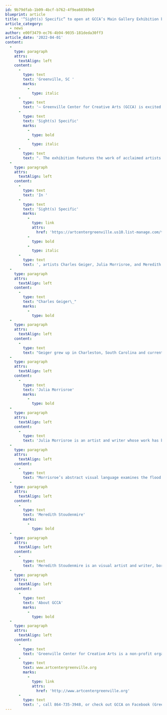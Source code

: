```yaml
---
id: 9b79dfab-1b09-4bcf-b762-4f9ea60369e9
blueprint: article
title: '“Sight(s) Specific” to open at GCCA’s Main Gallery Exhibition begins First Friday, April 1st, 2022'
article_category:
  - news
author: e00f3479-ec76-4b94-9035-181deda30ff3
article_date: '2022-04-01'
content:
  -
    type: paragraph
    attrs:
      textAlign: left
    content:
      -
        type: text
        text: 'Greenville, SC '
        marks:
          -
            type: italic
      -
        type: text
        text: '– Greenville Center for Creative Arts (GCCA) is excited to announce the opening of their Main Gallery exhibition, '
      -
        type: text
        text: 'Sight(s) Specific'
        marks:
          -
            type: bold
          -
            type: italic
      -
        type: text
        text: ". The exhibition features the work of acclaimed artists Charles Geiger, Julia Morrisroe, & Meredith Stoudenmire. The exhibition opens with a First Friday reception from 6:00 - 9:00 pm on Friday, April 1st and continues until May 25th, 2022. The exhibition will also be open during the First Friday on May 6th, 2022. Sight(s) Specific is sponsored by TOWN magazine.\_"
  -
    type: paragraph
    attrs:
      textAlign: left
    content:
      -
        type: text
        text: 'In '
      -
        type: text
        text: 'Sight(s) Specific'
        marks:
          -
            type: link
            attrs:
              href: 'https://artcentergreenville.us10.list-manage.com/track/click?u=7edbff943525a665390005ed9&id=59bbefa61f&e=ff6342f73f'
          -
            type: bold
          -
            type: italic
      -
        type: text
        text: ', artists Charles Geiger, Julia Morrisroe, and Meredith Stoudenmire investigate ideas ranging from narratives associated with monuments & contemporary events to the thrill of adventure. Through abstracted forms, environmental and social issues precipitate to create conversation surrounding our past and our future. Charles Geiger uses abstracted botanical forms in his paintings that merge with social and environmental issues. Julia Morrisroe’s paintings examine the purpose of public monuments and who they served. Through imagery of volcanoes, Meredith Stoudenmire’s paintings explore adventure and risk taking.'
  -
    type: paragraph
    attrs:
      textAlign: left
    content:
      -
        type: text
        text: "Charles Geiger\_"
        marks:
          -
            type: bold
  -
    type: paragraph
    attrs:
      textAlign: left
    content:
      -
        type: text
        text: "Geiger grew up in Charleston, South Carolina and currently lives and works full-time in New York’s Hudson Valley region. He studied art at East Carolina University and Computer Science at Millersville University. Much of his art is informed by science concepts which are interlaced with current environmental and societal stresses. A recent exhibition of his paintings on climate change at NYU Abu Dhabi, U.A.E. was underwritten in part by the Rachel Carson Center, New York University Arts and Humanities Art & Art History, and eARThumanities.\_"
  -
    type: paragraph
    attrs:
      textAlign: left
    content:
      -
        type: text
        text: 'Julia Morrisroe'
        marks:
          -
            type: bold
  -
    type: paragraph
    attrs:
      textAlign: left
    content:
      -
        type: text
        text: 'Julia Morrisroe is an artist and writer whose work has been exhibited internationally.'
  -
    type: paragraph
    attrs:
      textAlign: left
    content:
      -
        type: text
        text: "Morrisroe’s abstract visual language examines the flood of images and information (relevant or not) to expose the impossibility of meaning in this oversaturated environment through installations, murals, prints and clusters of painting. Morrisroe is a Professor in painting and drawing at University of Florida and serves on the Conference Committee of the College Art Association and the Curatorial Board for 352Walls for the city of Gainesville, FL. Morrisroe’s paintings, drawings, and installations have been exhibited in museums and art galleries worldwide in over 17 solo exhibitions and 90 group exhibitions.\_"
  -
    type: paragraph
    attrs:
      textAlign: left
    content:
      -
        type: text
        text: 'Meredith Stoudenmire'
        marks:
          -
            type: bold
  -
    type: paragraph
    attrs:
      textAlign: left
    content:
      -
        type: text
        text: 'Meredith Stoudenmire is an visual artist and writer, born and based in Greenville SC. She makes paintings and books focused on adventure, bravery, and a quest for answers, using volcanoes as a symbol and a character. After graduating from the Atlanta College of Art with a BFA in Printmaking, she lived in various cities before returning back to her hometown in 2010.'
  -
    type: paragraph
    attrs:
      textAlign: left
    content:
      -
        type: text
        text: 'About GCCA'
        marks:
          -
            type: bold
  -
    type: paragraph
    attrs:
      textAlign: left
    content:
      -
        type: text
        text: 'Greenville Center for Creative Arts is a non-profit organization that aims to enrich the cultural fabric of the community through visual arts promotion, education, and inspiration. For more information, visit '
      -
        type: text
        text: www.artcentergreenville.org
        marks:
          -
            type: link
            attrs:
              href: 'http://www.artcentergreenville.org'
      -
        type: text
        text: ', call 864-735-3948, or check out GCCA on Facebook (Greenville Center for Creative Arts) & Instagram (@artcentergvl).'
---
```

